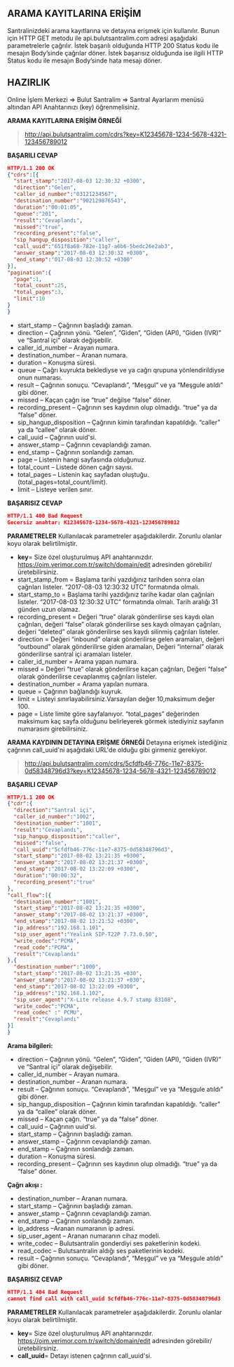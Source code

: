 **ARAMA KAYITLARINA ERİŞİM**
----
Santralinizdeki arama kayıtlarına ve detayına erişmek için kullanılır. Bunun için HTTP GET metodu ile api.bulutsantralim.com adresi
aşağıdaki parametrelerle çağrılır. İstek başarılı olduğunda HTTP 200 Status kodu ile mesajın Body’sinde çağrılar döner. 
İstek başarısız olduğunda ise ilgili HTTP Status kodu ile mesajın Body’sinde hata mesajı döner.

**HAZIRLIK**
----
  Online İşlem Merkezi => Bulut Santralim => Santral Ayarlarım menüsü altından API Anahtarınızı (key) öğrenmelisiniz.
  
**ARAMA KAYITLARINA ERİŞİM ÖRNEĞİ**

>http://api.bulutsantralim.com/cdrs?key=K12345678-1234-5678-4321-123456789012
 
**BAŞARILI CEVAP**

```json
HTTP/1.1 200 OK
{"cdrs":[{
  "start_stamp":"2017-08-03 12:30:32 +0300",
  "direction":"Gelen",
  "caller_id_number":"03121234567",
  "destination_number":"902129876543",
  "duration":"00:01:05",
  "queue":"201",
  "result":"Cevaplandı",
  "missed":"true",
  "recording_present":"false",
  "sip_hangup_disposition":"caller",
  "call_uuid":"651f8a68-782e-11g7-a6b6-5bedc26e2ab3",
  "answer_stamp":"2017-08-03 12:30:32 +0300",
  "end_stamp":"017-08-03 12:30:52 +0300"
}],
"pagination":{
  "page":1,
  "total_count":25,
  "total_pages":3,
  "limit":10
}
}
```

* start_stamp – Çağrının başladığı zaman.
* direction – Çağrının yönü. “Gelen”, “Giden”, “Giden (API), “Giden (IVR)”  ve  “Santral içi” olarak değişebilir.
* caller_id_number – Arayan numara. 
* destination_number – Aranan numara.
* duration – Konuşma süresi. 
* queue – Çağrı kuyrukta beklediyse ve ya cağrı qrupuna yönlendirildiyse onun numarası. 
* result – Çağrının sonuçu. “Cevaplandı”, “Meşgul”  ve ya “Meşgule atıldı” gibi  döner.
* missed – Kaçan çağrı ise “true” değilse  “false” döner.
* recording_present – Çağrının ses kaydının olup olmadığı. “true”  ya da “false” döner.
* sip_hangup_disposition – Çağrının kimin tarafından kapatıldığı. “caller” ya da “callee” olarak döner. 
* call_uuid – Çağrının uuid'si.
* answer_stamp – Çağrının cevaplandığı zaman.
* end_stamp – Çağrının sonlandığı zaman. 
* page – Listenin hangi sayfasında olduğunuz. 
* total_count – Listede dönen çağrı sayısı.
* total_pages – Listenin kaç sayfadan oluştuğu.(total_pages=total_count/limit).
* limit – Listeye verilen sınır. 

**BAŞARISIZ CEVAP** 

```json
HTTP/1.1 400 Bad Request 
Gecersiz anahtar: K12345678-1234-5678-4321-123456789012
```

**PARAMETRELER** 
Kullanılacak parametreler aşağıdakilerdir. Zorunlu olanlar koyu olarak belirtilmiştir.

* **key**= Size özel oluşturulmuş API anahtarınızdır.  https://oim.verimor.com.tr/switch/domain/edit adresinden görebilir/üretebilirsiniz.
* start_stamp_from = Başlama tarihi yazdığınız tarihden sonra olan çağrıları listeler. “2017-08-03 12:30:32 UTC” formatında olmalı. 
* start_stamp_to = Başlama tarihi yazdığınız tarihe kadar olan çağrıları listeler. “2017-08-03 12:30:32 UTC” formatında olmalı. Tarih aralığı 31 günden uzun olamaz. 
* recording_present = Değeri “true” olarak gönderilirse ses kaydı olan çağrıları, değeri “false”  olarak gönderilirse ses kaydı olmayan çağrıları, değeri “deleted” olarak gönderilirse ses kaydı silinmiş çağrıları listeler. 
* direction = Değeri  “inbound” olarak gönderilirse gelen aramaları, değeri  “outbound” olarak gönderilirse giden aramaları, Değeri “internal” olarak gönderilirse santral içi aramaları listeler. 
* caller_id_number = Arama yapan numara. 
* missed = Değeri “true” olarak gönderilirse kaçan çağrıları, Değeri  “false”  olarak gönderilirse cevaplanmış çağrıları listeler. 
* destination_number = Arama yapılan numara. 
* queue = Çağrının bağlandığı kuyruk. 
* limit = Listeyi sınırlayabilirsiniz.Varsayılan değer 10,maksimum değer 100. 
* page = Liste limite göre sayfalanıyor. “total_pages” değerinden maksimum kaç sayfa olduğunu belirleyerek görmek istediyiniz sayfanın numarasını girebilirsiniz. 

**ARAMA KAYDININ DETAYINA ERİŞME ÖRNEĞİ** 
Detayına erişmek istediğiniz çağrının call_uuid'ni aşağıdaki URL'de olduğu gibi girmeniz gerekiyor.

>http://api.bulutsantralim.com/cdrs/5cfdfb46-776c-11e7-8375-0d58348796d3?key=K12345678-1234-5678-4321-123456789012

**BAŞARILI CEVAP** 

```json
HTTP/1.1 200 OK
{"cdr":{
  "direction":"Santral içi",
  "caller_id_number":"1002",
  "destination_number":"1001",
  "result":"Cevaplandı",
  "sip_hangup_disposition":"caller",
  "missed":"false",
  "call_uuid":"5cfdfb46-776c-11e7-8375-0d58348796d3",
  "start_stamp":"2017-08-02 13:21:35 +0300",
  "answer_stamp":"2017-08-02 13:21:37 +0300",
  "end_stamp":"2017-08-02 13:22:09 +0300",
  "duration":"00:00:32",
  "recording_present":"true"
},
"call_flow":[{
  "destination_number":"1001",
  "start_stamp":"2017-08-02 13:21:35 +0300",
  "answer_stamp":"2017-08-02 13:21:37 +0300",
  "end_stamp":"2017-08-02 13:21:52 +0300",
  "ip_address":"192.168.1.101",
  "sip_user_agent":"Yealink SIP-T22P 7.73.0.50",
  "write_codec":"PCMA",
  "read_code":"PCMA",
  "result":"Cevaplandı"
},{
  "destination_number":"1000",
  "start_stamp":"2017-08-02 13:21:35 +030",
  "answer_stamp":"2017-08-02 13:21:37 +030",
  "end_stamp":"2017-08-02 13:22:09 +0300",
  "ip_address":"192.168.1.102",
  "sip_user_agent":"X-Lite release 4.9.7 stamp 83108",
  "write_codec":"PCMA",
  "read_codec" :" PCMU",
  "result":"Cevaplandı"
}]
}
```

**Arama bilgileri:** 

* direction – Çağrının yönü. “Gelen”, “Giden”, “Giden (API), “Giden (IVR)” ve “Santral içi” olarak değişebilir. 
* caller_id_number – Arayan numara. 
* destination_number – Aranan numara.
* result – Çağrının sonuçu. “Cevaplandı”, “Meşgul” ve ya “Meşgule atıldı” gibi döner. 
* sip_hangup_disposition – Çağrının kimin tarafından kapatıldığı. “caller” ya da “callee” olarak döner. 
* missed – Kaçan çağrı. “true” ya da “false” döner. 
* call_uuid – Çağrının uuid'si. 
* start_stamp – Çağrının başladığı zaman. 
* answer_stamp – Çağrının cevaplandığı zaman. 
* end_stamp – Çağrının sonlandığı zaman. 
* duration – Konuşma süresi. 
* recording_present – Çağrının ses kaydının olup olmadığı. “true” ya da “false” döner. 

**Çağrı akışı :** 

* destination_number – Aranan numara. 
* start_stamp – Çağrının başladığı zaman. 
* answer_stamp – Çağrının cevaplandığı zaman. 
* end_stamp – Çağrının sonlandığı zaman. 
* ip_address –Aranan numaranın ip adresi. 
* sip_user_agent – Aranan numaranın cihaz modeli. 
* write_codec – Bulutsantralin gonderdiyi ses paketlerinin kodeki. 
* read_codec – Bulutsantralin aldığı ses paketlerinin kodeki. 
* result – Çağrının sonuçu. “Cevaplandı”, “Meşgul” ve ya “Meşgule atıldı” gibi  döner. 

**BAŞARISIZ CEVAP** 

```json
HTTP/1.1 404 Bad Request 
cannot find call with call_uuid 5cfdfb46-776c-11e7-8375-0d58348796d3 
```

**PARAMETRELER** 
Kullanılacak parametreler aşağıdakilerdir. Zorunlu olanlar koyu olarak belirtilmiştir.

* **key**= Size özel oluşturulmuş API anahtarınızdır. https://oim.verimor.com.tr/switch/domain/edit adresinden görebilir/üretebilirsiniz. 
* **call_uuid**= Detayı istenen çağrının call_uuid'si.
